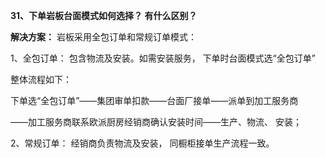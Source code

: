 **31、下单岩板台面模式如何选择？ 有什么区别？**

**解决方案：**  岩板采用全包订单和常规订单模式：

1、全包订单： 包含物流及安装。如需安装服务， 下单时台面模式选“全包订单”

整体流程如下：

下单选“全包订单”——集团审单扣款——台面厂接单——派单到加工服务商

——加工服务商联系欧派厨房经销商确认安装时间——生产、物流、 安装；

2、常规订单：  经销商负责物流及安装，  同橱柜接单生产流程一致。





